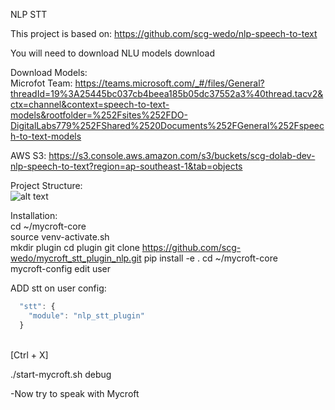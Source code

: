 NLP STT

This project is based on:
https://github.com/scg-wedo/nlp-speech-to-text

You will need to download NLU models download

Download Models:
<br />
Microfot Team:
https://teams.microsoft.com/_#/files/General?threadId=19%3A25445bc037cb4beea185b05dc37552a3%40thread.tacv2&ctx=channel&context=speech-to-text-models&rootfolder=%252Fsites%252FDO-DigitalLabs779%252FShared%2520Documents%252FGeneral%252Fspeech-to-text-models

AWS S3:
https://s3.console.aws.amazon.com/s3/buckets/scg-dolab-dev-nlp-speech-to-text?region=ap-southeast-1&tab=objects


Project Structure:
<br />
![alt text](https://github.com/scg-wedo/mycroft_stt_plugin_nlp/blob/master/projectStructure.png?raw=true)

Installation:
<br />
cd ~/mycroft-core       
source venv-activate.sh  
mkdir plugin
cd plugin
git clone https://github.com/scg-wedo/mycroft_stt_plugin_nlp.git
pip install -e .
cd ~/mycroft-core  
mycroft-config edit user

ADD stt on user config:
<br />
```javascript
  "stt": {
    "module": "nlp_stt_plugin"
  }
```
<br />
[Ctrl + X]

./start-mycroft.sh debug


-Now try to speak with Mycroft